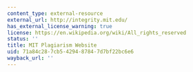 ```yaml
---
content_type: external-resource
external_url: http://integrity.mit.edu/
has_external_license_warning: true
license: https://en.wikipedia.org/wiki/All_rights_reserved
status: ''
title: MIT Plagiarism Website
uid: 71a84c28-7cb5-4294-8784-7d7bf22bc6e6
wayback_url: ''
---
```

